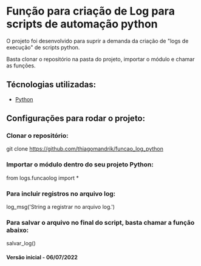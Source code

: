 # Função para criação de Log para scripts de automação python
O projeto foi desenvolvido para suprir a demanda da criação de "logs de execução" de scripts python.

Basta clonar o repositório na pasta do projeto, importar o módulo e chamar as funções.

## Técnologias utilizadas:
* [Python](https://www.python.org/)

## Configurações para rodar o projeto:

### Clonar o repositório:
git clone https://github.com/thiagomandrik/funcao_log_python

### Importar o módulo dentro do seu projeto Python:
from logs.funcaolog import *

### Para incluir registros no arquivo log:
log_msg('String a registrar no arquivo log.')
### Para salvar o arquivo no final do script, basta chamar a função abaixo:
salvar_log()

#### Versão inicial - 06/07/2022
